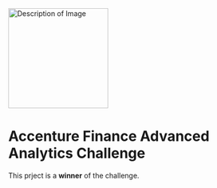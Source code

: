 <img src="https://upload.wikimedia.org/wikipedia/commons/thumb/c/cd/Accenture.svg/1280px-Accenture.svg.png" alt="Description of Image" width="200">

# Accenture Finance Advanced Analytics Challenge
This prject is a **winner** of the challenge.



